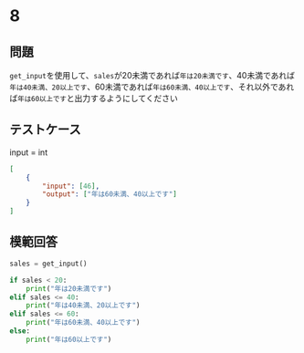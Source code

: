 # 8

## 問題

`get_input`を使用して、`sales`が20未満であれば`年は20未満です`、40未満であれば`年は40未満、20以上です`、60未満であれば`年は60未満、40以上です`、それ以外であれば`年は60以上です`と出力するようにしてください

## テストケース
input = int
```json
[
	{
		"input": [46],
		"output": ["年は60未満、40以上です"]
  	}
]
```

## 模範回答
```python
sales = get_input()

if sales < 20:
	print("年は20未満です")
elif sales <= 40:
	print("年は40未満、20以上です")
elif sales <= 60:
	print("年は60未満、40以上です")
else:
	print("年は60以上です")
```